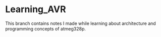 # Learning_AVR
This branch contains notes I made while learning about architecture and programming concepts of atmeg328p.
